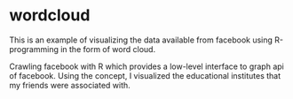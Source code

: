 wordcloud
=========

This is an example of visualizing the data available from facebook using R-programming in the form of word cloud.

Crawling facebook with R which provides a low-level interface to graph api of facebook. Using the concept, I visualized the educational institutes that my friends were associated with. 
